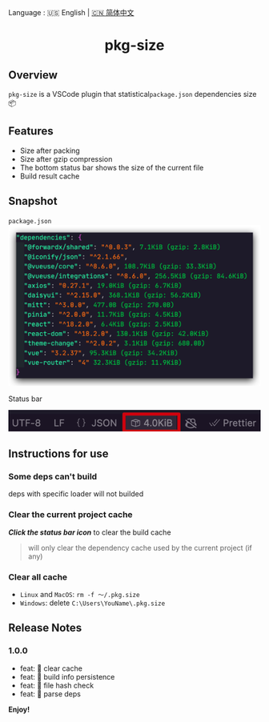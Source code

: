 Language : 🇺🇸 English | [🇨🇳 简体中文](./README.zh-CN.md)

<h1 align="center">pkg-size</h1>

## Overview

`pkg-size` is a VSCode plugin that statistical`package.json` dependencies size 📦

## Features

- Size after packing
- Size after gzip compression
- The bottom status bar shows the size of the current file
- Build result cache

## Snapshot

`package.json`
![snapshot](snapshot/overview.png)

Status bar

![status](snapshot/status.png)

## Instructions for use

### Some deps can't build

deps with specific loader will not builded

### Clear the **current** project cache

***Click the status bar icon*** to clear the build cache
> will only clear the dependency cache used by the current project (if any)

### Clear **all** cache

- `Linux` and `MacOS`: `rm -f ～/.pkg.size`
- `Windows`: delete `C:\Users\YouName\.pkg.size`

## Release Notes

### 1.0.0

- feat: 🎸 clear cache
- feat: 🎸 build info persistence
- feat: 🎸 file hash check
- feat: 🎸 parse deps

**Enjoy!**
